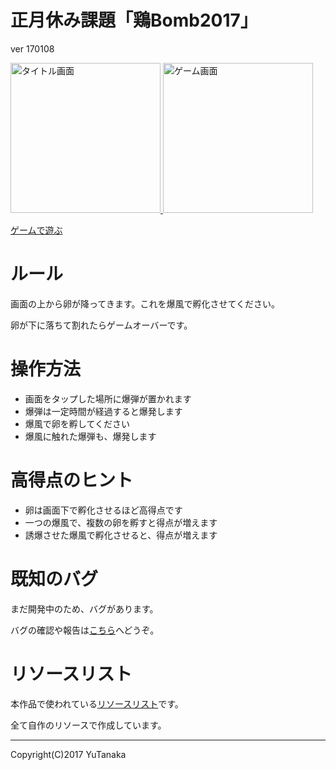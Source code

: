 # 正月休み課題「鶏Bomb2017」
ver 170108
<p>
<a href="https://tanakaedu.github.io/ToriBomb2017/webgl/index.html" target="_blank">
<img src="https://tanakaedu.github.io/ToriBomb2017/images/img0.png" height="240px" alt="タイトル画面">
<img src="https://tanakaedu.github.io/ToriBomb2017/images/img1.png" height="240px" alt="ゲーム画面">
<p>ゲームで遊ぶ</p>
</a>
</p>

# ルール
画面の上から卵が降ってきます。これを爆風で孵化させてください。

卵が下に落ちて割れたらゲームオーバーです。

# 操作方法
- 画面をタップした場所に爆弾が置かれます
- 爆弾は一定時間が経過すると爆発します
- 爆風で卵を孵してください
- 爆風に触れた爆弾も、爆発します

# 高得点のヒント
- 卵は画面下で孵化させるほど高得点です
- 一つの爆風で、複数の卵を孵すと得点が増えます
- 誘爆させた爆風で孵化させると、得点が増えます

# 既知のバグ
まだ開発中のため、バグがあります。

バグの確認や報告は[こちら](https://github.com/tanakaedu/ToriBomb2017/issues)へどうぞ。

# リソースリスト
本作品で使われている<a href="https://tanakaedu.github.io/ToriBomb2017/リソースリスト.xlsx" target="_blank">リソースリスト</a>です。

全て自作のリソースで作成しています。

---
Copyright(C)2017 YuTanaka
